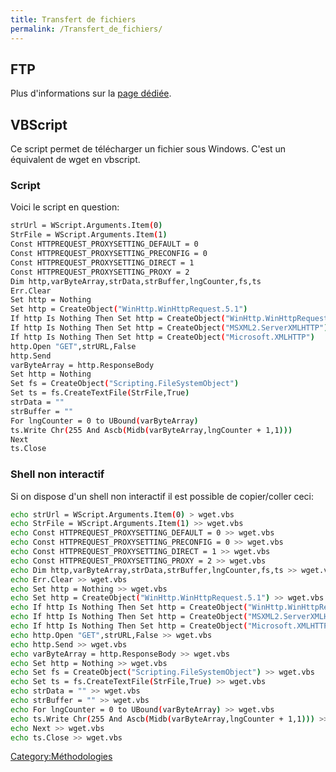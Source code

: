 ```yaml
---
title: Transfert de fichiers
permalink: /Transfert_de_fichiers/
---
```


FTP
---

Plus d'informations sur la [page dédiée](/FTP "wikilink").

VBScript
--------

Ce script permet de télécharger un fichier sous Windows. C'est un équivalent de wget en vbscript.

### Script

Voici le script en question:

``` bash
strUrl = WScript.Arguments.Item(0)
StrFile = WScript.Arguments.Item(1)
Const HTTPREQUEST_PROXYSETTING_DEFAULT = 0
Const HTTPREQUEST_PROXYSETTING_PRECONFIG = 0
Const HTTPREQUEST_PROXYSETTING_DIRECT = 1
Const HTTPREQUEST_PROXYSETTING_PROXY = 2
Dim http,varByteArray,strData,strBuffer,lngCounter,fs,ts
Err.Clear
Set http = Nothing
Set http = CreateObject("WinHttp.WinHttpRequest.5.1")
If http Is Nothing Then Set http = CreateObject("WinHttp.WinHttpRequest")
If http Is Nothing Then Set http = CreateObject("MSXML2.ServerXMLHTTP")
If http Is Nothing Then Set http = CreateObject("Microsoft.XMLHTTP")
http.Open "GET",strURL,False
http.Send
varByteArray = http.ResponseBody
Set http = Nothing
Set fs = CreateObject("Scripting.FileSystemObject")
Set ts = fs.CreateTextFile(StrFile,True)
strData = ""
strBuffer = ""
For lngCounter = 0 to UBound(varByteArray)
ts.Write Chr(255 And Ascb(Midb(varByteArray,lngCounter + 1,1)))
Next
ts.Close
```

### Shell non interactif

Si on dispose d'un shell non interactif il est possible de copier/coller ceci:

``` bash
echo strUrl = WScript.Arguments.Item(0) > wget.vbs
echo StrFile = WScript.Arguments.Item(1) >> wget.vbs
echo Const HTTPREQUEST_PROXYSETTING_DEFAULT = 0 >> wget.vbs
echo Const HTTPREQUEST_PROXYSETTING_PRECONFIG = 0 >> wget.vbs
echo Const HTTPREQUEST_PROXYSETTING_DIRECT = 1 >> wget.vbs
echo Const HTTPREQUEST_PROXYSETTING_PROXY = 2 >> wget.vbs
echo Dim http,varByteArray,strData,strBuffer,lngCounter,fs,ts >> wget.vbs
echo Err.Clear >> wget.vbs
echo Set http = Nothing >> wget.vbs
echo Set http = CreateObject("WinHttp.WinHttpRequest.5.1") >> wget.vbs
echo If http Is Nothing Then Set http = CreateObject("WinHttp.WinHttpRequest") >> wget.vbs
echo If http Is Nothing Then Set http = CreateObject("MSXML2.ServerXMLHTTP") >> wget.vbs
echo If http Is Nothing Then Set http = CreateObject("Microsoft.XMLHTTP") >> wget.vbs
echo http.Open "GET",strURL,False >> wget.vbs
echo http.Send >> wget.vbs
echo varByteArray = http.ResponseBody >> wget.vbs
echo Set http = Nothing >> wget.vbs
echo Set fs = CreateObject("Scripting.FileSystemObject") >> wget.vbs
echo Set ts = fs.CreateTextFile(StrFile,True) >> wget.vbs
echo strData = "" >> wget.vbs
echo strBuffer = "" >> wget.vbs
echo For lngCounter = 0 to UBound(varByteArray) >> wget.vbs
echo ts.Write Chr(255 And Ascb(Midb(varByteArray,lngCounter + 1,1))) >> wget.vbs
echo Next >> wget.vbs
echo ts.Close >> wget.vbs
```

[Category:Méthodologies](/Category:Méthodologies "wikilink")